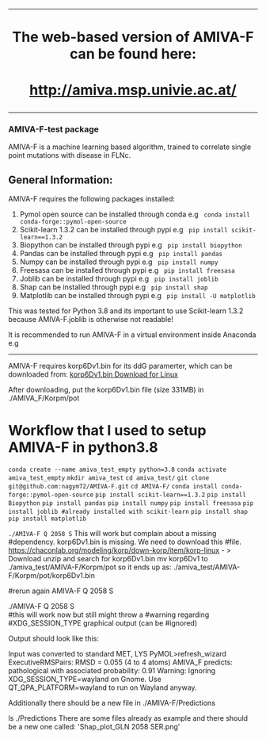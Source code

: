 
-----------------------------------------------------------------------------------------------------------------------------------------------------------------------
# **<p align="center">The web-based version of AMIVA-F can be found here:</p>** 
# <p align="center">http://amiva.msp.univie.ac.at/</p>
-----------------------------------------------------------------------------------------------------------------------------------------------------------------------


### AMIVA-F-test package


AMIVA-F is a machine learning based algorithm, trained to correlate single point mutations
with disease in FLNc.

## General Information:

AMIVA-F requires the following packages installed:

1) Pymol open source can be installed through conda e.g ``` conda install conda-forge::pymol-open-source```
2) Scikit-learn 1.3.2 can be installed through pypi e.g ``` pip install scikit-learn==1.3.2```
3) Biopython can be installed through pypi e.g ``` pip install biopython```
4) Pandas can be installed through pypi e.g ``` pip install pandas```
5) Numpy can be installed through pypi e.g ``` pip install numpy```
6) Freesasa can be installed through pypi e.g ``` pip install freesasa```
7) Joblib can be installed through pypi e.g ``` pip install joblib```
8) Shap can be installed through pypi e.g ``` pip install shap```
9) Matplotlib can be installed through pypi e.g ``` pip install -U matplotlib```

This was tested for Python 3.8 and its important to use Scikit-learn 1.3.2 because AMIVA-F.joblib is otherwise not readable!


It is recommended to run AMIVA-F in a virtual environment inside Anaconda e.g <br>

----------------------------------------------------------------------------------------------------------------


AMIVA-F requires korp6Dv1.bin for its ddG paramerter, which can be downloaded from:
[korp6Dv1.bin Download for Linux](https://chaconlab.org/modeling/korp/down-korp/item/korp-linux)

After downloading, put the korp6Dv1.bin file (size 331MB) in ./AMIVA_F/Korpm/pot

# Workflow that I used to setup AMIVA-F in python3.8

```conda create --name amiva_test_empty python=3.8```
```conda activate amiva_test_empty```
```mkdir amiva_test```
```cd amiva_test/```
```git clone git@github.com:nagym72/AMIVA-F.git```
```cd AMIVA-F/```
```conda install conda-forge::pymol-open-source```
```pip install scikit-learn==1.3.2```
```pip install Biopython```
```pip install pandas```
```pip install numpy```
```pip install freesasa```
```pip install joblib #already installed with scikit-learn```
```pip install shap```
```pip install matplotlib```

```./AMIVA-F Q 2058 S``` 
This will work but complain about a missing  #dependency. korp6Dv1.bin is missing. We need to download this  #file.
https://chaconlab.org/modeling/korp/down-korp/item/korp-linux - > Download unzip and search for korp6Dv1.bin
mv korp6Dv1 to ./amiva_test/AMIVA-F/Korpm/pot so it ends up as:
./amiva_test/AMIVA-F/Korpm/pot/korp6Dv1.bin

#rerun again AMIVA-F Q 2058 S

./AMIVA-F Q 2058 S  
#this will work now but still might throw a #warning regarding #XDG_SESSION_TYPE graphical output (can be #ignored)

Output should look like this:

Input was converted to standard MET, LYS
PyMOL>refresh_wizard
 ExecutiveRMSPairs: RMSD =    0.055 (4 to 4 atoms)
AMIVA_F predicts: pathological with associated probability: 0.91
Warning: Ignoring XDG_SESSION_TYPE=wayland on Gnome. Use QT_QPA_PLATFORM=wayland to run on Wayland anyway.

Additionally there should be a new file in ./AMIVA-F/Predictions

ls ./Predictions 
There are some files already as example and there should be a new one called: 
	'Shap_plot_GLN 2058 SER.png'



